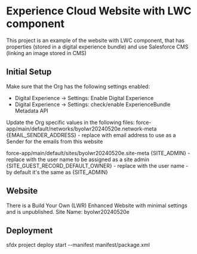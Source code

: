 # Experience Cloud Website with LWC component
This project is an example of the website with LWC component, that has properties (stored in a digital experience bundle) and use Salesforce CMS (linking an image stored in CMS)

## Initial Setup
Make sure that the Org has the following settings enabled:
- Digital Experience -> Settings: Enable Digital Experience 
- Digital Experience -> Settings: check/enable ExperienceBundle Metadata API

Update the Org specific values in the following files:
force-app/main/default/networks/byolwr20240520e.network-meta
{EMAIL_SENDER_ADDRESS} - replace with email address to use as a Sender for the emails from this website

force-app/main/default/sites/byolwr20240520e.site-meta
{SITE_ADMIN} - replace with the user name to be assigned as a site admin
{SITE_GUEST_RECORD_DEFAULT_OWNER} - replace with the user name - by default it's the same as {SITE_ADMIN}

## Website
There is a Build Your Own (LWR) Enhanced Website with minimal settings and is unpublished.
Site Name: byolwr20240520e

## Deployment
sfdx project deploy start  --manifest manifest/package.xml